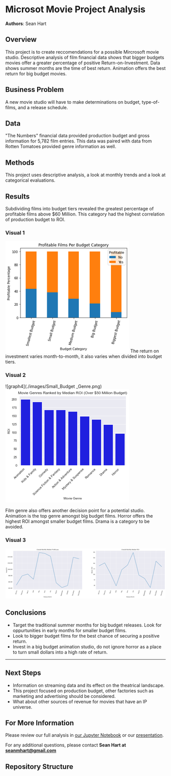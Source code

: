 # Microsot Movie Project Analysis

**Authors**: Sean Hart

## Overview

This project is to create reccomendations for a possible Mircrosoft movie studio. Descriptive analysis of film financial data shows that bigger budgets movies offer a greater percentage of positive Return-on-Investment. Data shows summer months are the time of best return. Animation offers the best return for big budget movies.

## Business Problem

A new movie studio will have to make determinations on budget, type-of-films, and a release schedule. 

## Data

"The Numbers" financial data  provided production budget and gross information for 5,782 film entries. This data was paired with data from Rotten Tomatoes provided genre information as well.

## Methods

This project uses descriptive analysis, a look at monthly trends and a look at categorical evaluations.

## Results

Subdividing films into budget tiers revealed the greatest percentage of profitable films above $60 Million. This category had the highest correlation of production budget to ROI. 

### Visual 1
![graph1](./images/Budget_Category.png)
The return on investment varies month-to-month, it also varies when divided into budget tiers. 

### Visual 2
![graph4](./images/Small_Budget _Genre.png)
![graph5](./images/Big_Budget_Genre.png)

Film genre also offers another decision point for a potential studio. Animation is the top genre amongst big budget films. Horror offers the highest ROI amongst smaller budget films. Drama is a category to be avoided.

### Visual 3
![graph1](./images/Overall_Monthly_ROI.png)

## Conclusions

* Target the traditional summer months for big budget releases. Look for oppurtunities in early months for smaller budget films.
* Look to bigger budget films for the best chance of securing a positive return.
* Invest in a big budget animation studio, do not ignore horror as a place to turn small dollars into a high rate of return.
***

## Next Steps
* Information on streaming data and its effect on the theatrical landscape.
* This project focused on production budget, other factories such as marketing and advertising should be considered.
* What about other sources of revenue for movies that have an IP universe. 
## For More Information

Please review our full analysis in [our Jupyter Notebook](./microsoft_movie_studio_analysis.ipynb) or our [presentation](./Sean_Hart_Microsoft_Movie_Presentation.pdf).

For any additional questions, please contact **Sean Hart at seanmhart@gmail.com**

## Repository Structure
